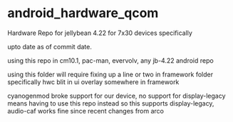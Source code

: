 android_hardware_qcom
=====================

Hardware Repo for jellybean 4.22 for 7x30 devices specifically

upto date as of commit date.

using this repo in cm10.1, pac-man, evervolv, any jb-4.22 android repo

using this folder will require fixing up a line or two in framework folder
specifically hwc blit in ui overlay somewhere in framework

cyanogenmod broke support for our device, no support for display-legacy means having to use this repo instead
so this supports display-legacy, audio-caf works fine since recent changes from arco
